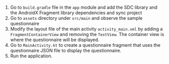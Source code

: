 1. Go to `build.gradle` file in the `app` module and add the SDC library and the AndroidX Fragment
   library dependencies and sync project
2. Go to `assets` directory under `src/main` and observe the sample questionnaire
3. Modify the layout file of the main activity `activity_main.xml` by adding
   a `FragmentContainerView` and removing the `TextView`. The container view is where the
   questionnaire will be displayed.
4. Go to `MainActivity.kt` to create a questionnaire fragment that uses the questionnaire JSON file
   to display the questionnaire.
5. Run the application.